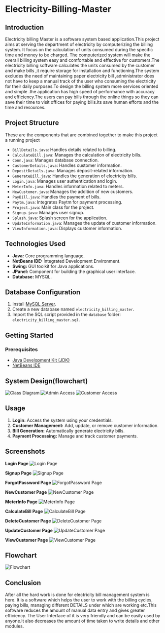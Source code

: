 # Electricity-Billing-Master

## Introduction

Electricity billing Master is a software system based application.​This project aims at serving the department of electricity by computerizing the billing system​. It focus on the calculation of units consumed during the specific time and money to be charged.​ The computerized system will make the overall billing system easy and comfortable and effective for customers.​The electricity billing software calculates the units consumed by the customer and make bills ,it require storage for installation and functioning.​The system excludes the need of maintaining paper electricity bill ,administrator does not have to keep a manual track of the user who consuming the electricity for their daily purposes.​To design the billing system more services oriented and simple .the application has high speed of performance with accuracy and efficiency.​The users can pay bills through the online things so they can save their time to visit offices for paying bills.​Its save human efforts and the time and resources.

## Project Structure
These are the components that are combined together to make this project a running project
- `BillDetails.java`: Handles details related to billing.
- `CalculateBill.java`: Manages the calculation of electricity bills.
- `Conn.java`: Manages database connection.
- `CustomerDetails.java`: Handles customer information.
- `DepositDetails.java`: Manages deposit-related information.
- `GenerateBill.java`: Handles the generation of electricity bills.
- `Login.java`: Manages user authentication and login.
- `MeterInfo.java`: Handles information related to meters.
- `NewCustomer.java`: Manages the addition of new customers.
- `PayBill.java`: Handles the payment of bills.
- `Paytm.java`: Integrates Paytm for payment processing.
- `Project.java`: Main class for the project.
- `Signup.java`: Manages user signup.
- `Splash.java`: Splash screen for the application.
- `UpdateInformation.java`: Manages the update of customer information.
- `ViewInformation.java`: Displays customer information.

## Technologies Used

- **Java:** Core programming language.
- **NetBeans IDE:** Integrated Development Environment.
- **Swing:** GUI toolkit for Java applications.
- **JPanel:** Component for building the graphical user interface.
- **Database:** MYSQL.

## Database Configuration

1. Install [MySQL Server](https://dev.mysql.com/downloads/mysql/).
2. Create a new database named `electricity_billing_master`.
3. Import the SQL script provided in the `database` folder: `electricity_billing_master.sql`.

## Getting Started

### Prerequisites

- [Java Development Kit (JDK)](https://www.oracle.com/java/technologies/javase-downloads.html)
- [NetBeans IDE](https://netbeans.apache.org/download/index.html)

## System Design(flowchart)

![Class Diagram](https://github.com/ayushjais09/Electricity-Billing-Master/assets/154812179/a500c11a-0873-4ca8-8759-069cc221ee76)
![Admin Access](https://github.com/ayushjais09/Electricity-Billing-Master/assets/154812179/a0647629-e3f0-4608-8ad8-afa00b32fdf4)
![Customer Access](https://github.com/ayushjais09/Electricity-Billing-Master/assets/154812179/5899c32d-e1db-4825-9f8c-3278b445c4a5)

## Usage

1. **Login:** Access the system using your credentials.
2. **Customer Management:** Add, update, or remove customer information.
3. **Bill Generation:** Automatically generate electricity bills.
4. **Payment Processing:** Manage and track customer payments.

## Screenshots

**Login Page**
![Login Page](https://github.com/ayushjais09/Electricity-Billing-Master/assets/154812179/f1273e36-5613-4772-ac2a-866697f9b1c1)

**Signup Page**
![Signup Page](https://github.com/ayushjais09/Electricity-Billing-Master/assets/154812179/9c4aa067-d608-4320-a3d8-3c2bd23491dd)

**ForgotPassword Page**
![ForgotPassword Page](https://github.com/ayushjais09/Electricity-Billing-Master/assets/154812179/904cd958-4d30-4211-9a07-2fe5d263d753)

**NewCustomer Page**
![NewCustomer Page](https://github.com/ayushjais09/Electricity-Billing-Master/assets/154812179/4300ee4d-8717-4a47-b8de-7cccf4354e36)

**MeterInfo Page**
![MeterInfo Page](https://github.com/ayushjais09/Electricity-Billing-Master/assets/154812179/ff8437de-d5e9-4b27-9f9a-0e96cf792750)

**CalculateBill Page**
![CalculateBill Page](https://github.com/ayushjais09/Electricity-Billing-Master/assets/154812179/48b37814-2162-4ab7-8cb3-bc7753c75e00)

**DeleteCustomer Page**
![DeleteCustomer Page](https://github.com/ayushjais09/Electricity-Billing-Master/assets/154812179/1a0eaedc-4d8e-48b9-b548-2c0d6f65e238)

**UpdateCustomer Page**
![UpdateCustomer Page](https://github.com/ayushjais09/Electricity-Billing-Master/assets/154812179/c1ad3037-a40e-4ded-a451-97d02f16d5ff)

**ViewCustomer Page**
![ViewCustomer Page](https://github.com/ayushjais09/Electricity-Billing-Master/assets/154812179/cede560b-6840-4980-8e2a-50ed5da9f930)

## Flowchart

![Flowchart](https://github.com/ayushjais09/Electricity-Billing-Master/assets/154812179/f1344db4-57fc-49ea-a273-e8b5171c0f59)

## Conclusion

After all the hard work is done for electricity bill management system is here. It is a software which helps the user to work with the billing cycles, paying bills, managing different DETAILS under which are working etc.This software reduces the amount of manual data entry and gives greater efficiency. The User Interface of it is very friendly and can be easily used by anyone.It also decreases the amount of time taken to write details and other modules.















